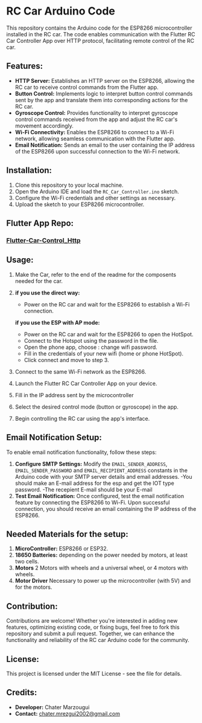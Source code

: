 # RC Car Arduino Code

This repository contains the Arduino code for the ESP8266 microcontroller installed in the RC car. The code enables communication with the Flutter RC Car Controller App over HTTP protocol, facilitating remote control of the RC car.

## Features:

- **HTTP Server:** Establishes an HTTP server on the ESP8266, allowing the RC car to receive control commands from the Flutter app.
- **Button Control:** Implements logic to interpret button control commands sent by the app and translate them into corresponding actions for the RC car.
- **Gyroscope Control:** Provides functionality to interpret gyroscope control commands received from the app and adjust the RC car's movement accordingly.
- **Wi-Fi Connectivity:** Enables the ESP8266 to connect to a Wi-Fi network, allowing seamless communication with the Flutter app.
- **Email Notification:** Sends an email to the user containing the IP address of the ESP8266 upon successful connection to the Wi-Fi network.

## Installation:

1. Clone this repository to your local machine.
2. Open the Arduino IDE and load the `RC_Car_Controller.ino` sketch.
3. Configure the Wi-Fi credentials and other settings as necessary.
4. Upload the sketch to your ESP8266 microcontroller.

## Flutter App Repo:

  ### [Flutter-Car-Control_Http](https://github.com/chater-marzougui/Flutter-Car-Control_Http)

## Usage:
1. Make the Car, refer to the end of the readme for the composents needed for the car.
2. **if you use the direct way:**
    - Power on the RC car and wait for the ESP8266 to establish a Wi-Fi connection.

   **if you use the ESP with AP mode:** 
    - Power on the RC car and wait for the ESP8266 to open the HotSpot.
    - Connect to the Hotspot using the password in the file.
    - Open the phone app, choose : change wifi password.
    - Fill in the credentials of your new wifi (home or phone HotSpot).
    - Click connect and move to step 3.
3. Connect to the same Wi-Fi network as the ESP8266.
4. Launch the Flutter RC Car Controller App on your device.
5. Fill in the IP address sent by the microcontroller
6. Select the desired control mode (button or gyroscope) in the app.
7. Begin controlling the RC car using the app's interface.

## Email Notification Setup:

To enable email notification functionality, follow these steps:

1. **Configure SMTP Settings:** Modify the `EMAIL_SENDER_ADDRESS`, `EMAIL_SENDER_PASSWORD` and `EMAIL_RECIPIENT_ADDRESS` constants in the Arduino code with your SMTP server details and email addresses.
   -You should make an E-mail address for the esp and get the IOT type password.
   -The recepient E-mail should be your E-mail
3. **Test Email Notification:** Once configured, test the email notification feature by connecting the ESP8266 to Wi-Fi. Upon successful connection, you should receive an email containing the IP address of the ESP8266.

## Needed Materials for the setup:

1. **MicroController:** ESP8266 or ESP32.
2. **18650 Batteries:** depending on the power needed by motors, at least two cells.
3. **Motors** 2 Motors with wheels and a universal wheel, or 4 motors with wheels.
4. **Motor Driver** Necessary to power up the microcontroller (with 5V) and for the motors.

## Contribution:

Contributions are welcome! Whether you're interested in adding new features, optimizing existing code, or fixing bugs, feel free to fork this repository and submit a pull request. Together, we can enhance the functionality and reliability of the RC car Arduino code for the community.

## License:

This project is licensed under the MIT License - see the file for details.

## Credits:

- **Developer:** Chater Marzougui
- **Contact:** chater.mrezgui2002@gmail.com
